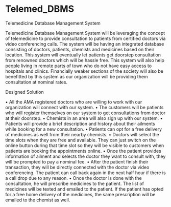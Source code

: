 # Telemed_DBMS
Telemedicine Database Management System


Telemedicine Database Management System will be leveraging the concept of telemedicine to provide consultation to patients from certified doctors via video conferencing calls. The system will be having an integrated database consisting of doctors, patients, chemists and medicines based on their location. This system will eventually let patients get doorstep consultation from renowned doctors which will be hassle free. This system will also help people living in remote parts of town who do not have easy access to hospitals and clinics. Financially weaker sections of the society will also be benefitted by this system as our organization will be providing them consultation at nominal rates.


Designed Solution

• All the AMA registered doctors who are willing to work with our organization will connect with our system.
• The customers will be patients who will register themselves on our system to get consultations from doctor at their doorstep.
• Chemists in an area will also sign up with our system.
• Patients will provide a brief description and history about their ailments while booking for
a new consultation.
• Patients can opt for a free delivery of medicines as well from their nearby chemists.
• Doctors will select the time slots when they are free and available. They can just switch on
the online button during that time slot so they will be visible to customers when patients
are booking the appointments online.
• Once the patient provides information of ailment and selects the doctor they want to consult
with, they will be prompted to pay a nominal fee.
• After the patient finish their transaction, they will be directly connected with the doctor via
video conferencing. The patient can call back again in the next half hour if there is a call
drop due to any reason.
• Once the doctor is done with the consultation, he will prescribe medicines to the patient.
The list of medicines will be texted and emailed to the patient. If the patient has opted for a free home delivery of the medicines, the same prescription will be emailed to the chemist as well.
